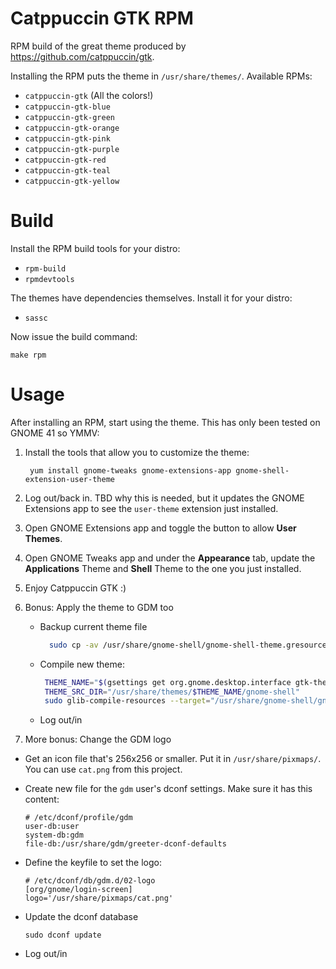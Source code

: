 # Catppuccin GTK RPM
RPM build of the great theme produced by https://github.com/catppuccin/gtk.

Installing the RPM puts the theme in `/usr/share/themes/`. Available RPMs:

- `catppuccin-gtk` (All the colors!)
- `catppuccin-gtk-blue`
- `catppuccin-gtk-green`
- `catppuccin-gtk-orange`
- `catppuccin-gtk-pink`
- `catppuccin-gtk-purple`
- `catppuccin-gtk-red`
- `catppuccin-gtk-teal`
- `catppuccin-gtk-yellow`

# Build
Install the RPM build tools for your distro:
- `rpm-build`
- `rpmdevtools`

The themes have dependencies themselves. Install it for your distro:
- `sassc`

Now issue the build command:

    make rpm

# Usage
After installing an RPM, start using the theme. This has only been tested on GNOME 41 so YMMV:
1. Install the tools that allow you to customize the theme:

        yum install gnome-tweaks gnome-extensions-app gnome-shell-extension-user-theme

2. Log out/back in. TBD why this is needed, but it updates the GNOME Extensions app to see the `user-theme` extension just installed.
3. Open GNOME Extensions app and toggle the button to allow **User Themes**.
4. Open GNOME Tweaks app and under the **Appearance** tab, update the **Applications** Theme and **Shell** Theme to the one you just installed.
5. Enjoy Catppuccin GTK :)
6. Bonus: Apply the theme to GDM too
    - Backup current theme file
        ```bash
          sudo cp -av /usr/share/gnome-shell/gnome-shell-theme.gresource{,~}
        ```
    - Compile new theme:
       ```bash
        THEME_NAME="$(gsettings get org.gnome.desktop.interface gtk-theme | sed "s/'//g")"
        THEME_SRC_DIR="/usr/share/themes/$THEME_NAME/gnome-shell"
        sudo glib-compile-resources --target="/usr/share/gnome-shell/gnome-shell-theme.gresource" --sourcedir="$THEME_SRC_DIR" "$THEME_SRC_DIR/gnome-shell-theme.gresource.xml"
        ```
    - Log out/in
7. More bonus: Change the GDM logo
  - Get an icon file that's 256x256 or smaller. Put it in `/usr/share/pixmaps/`. You can use `cat.png` from this project.
  - Create new file for the `gdm` user's dconf settings. Make sure it has this content:

        # /etc/dconf/profile/gdm
        user-db:user
        system-db:gdm
        file-db:/usr/share/gdm/greeter-dconf-defaults
  - Define the keyfile to set the logo:

        # /etc/dconf/db/gdm.d/02-logo
        [org/gnome/login-screen]
        logo='/usr/share/pixmaps/cat.png'
  - Update the dconf database

        sudo dconf update
  - Log out/in

